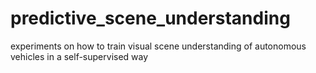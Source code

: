 # predictive_scene_understanding
experiments on how to train visual scene understanding of autonomous vehicles in a self-supervised way
